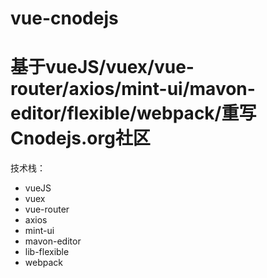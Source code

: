 # vue-cnodejs

基于vueJS/vuex/vue-router/axios/mint-ui/mavon-editor/flexible/webpack/重写Cnodejs.org社区
=======

技术栈：
- vueJS
- vuex 
- vue-router
- axios 
- mint-ui 
- mavon-editor
- lib-flexible
- webpack

